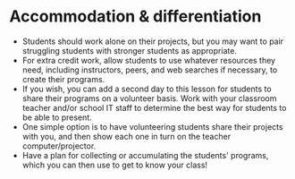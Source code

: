 # Accommodation & differentiation
- Students should work alone on their projects, but you may want to pair struggling students with stronger students as appropriate.
- For extra credit work, allow students to use whatever resources they need, including instructors, peers, and web searches if necessary, to create their programs.
- If you wish, you can add a second day to this lesson for students to share their programs on a volunteer basis.  Work with your classroom teacher and/or school IT staff to determine the best way for students to be able to present.
- One simple option is to have volunteering students share their projects with you, and then show each one in turn on the teacher computer/projector.
- Have a plan for collecting or accumulating the students' programs, which you can then use to get to know your class!